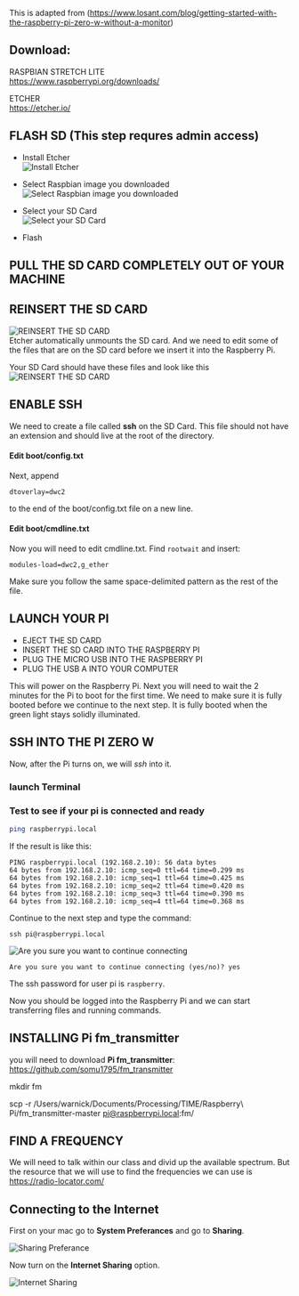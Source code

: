 This is adapted from (https://www.losant.com/blog/getting-started-with-the-raspberry-pi-zero-w-without-a-monitor)


## Download:

RASPBIAN STRETCH LITE  
https://www.raspberrypi.org/downloads/

ETCHER  
https://etcher.io/


## FLASH SD (This step requres admin access)
- Install Etcher  
![Install Etcher](https://raw.githubusercontent.com/ajwarnick/SEM236/master/Raspberry%20Pi/img/ras_pi_demo_1.png)

- Select Raspbian image you downloaded  
![Select Raspbian image you downloaded](https://raw.githubusercontent.com/ajwarnick/SEM236/master/Raspberry%20Pi/img/ras_pi_demo_2.png)

- Select your SD Card   
![Select your SD Card](https://raw.githubusercontent.com/ajwarnick/SEM236/master/Raspberry%20Pi/img/ras_pi_demo_3.png)

- Flash  



## PULL THE SD CARD COMPLETELY OUT OF YOUR MACHINE

## REINSERT THE SD CARD
![REINSERT THE SD CARD](https://raw.githubusercontent.com/ajwarnick/SEM236/master/Raspberry%20Pi/img/ras_pi_demo_4.png)  
Etcher automatically unmounts the SD card. And we need to edit some of the files that are on the SD card before we insert it into the Raspberry Pi.  

Your SD Card should have these files and look like this
![REINSERT THE SD CARD](https://raw.githubusercontent.com/ajwarnick/SEM236/master/Raspberry%20Pi/img/ras_pi_demo_5.png)



## ENABLE SSH

We need to create a file called __ssh__ on the SD Card. This file should not have an extension and should live at the root of the directory. 

#### Edit boot/config.txt
Next, append 
```
dtoverlay=dwc2 
```
to the end of the boot/config.txt file on a new line. 

#### Edit boot/cmdline.txt
Now you will need to edit cmdline.txt. Find `rootwait` and insert:
```
modules-load=dwc2,g_ether
```
Make sure you follow the same space-delimited pattern as the rest of the file.


## LAUNCH YOUR PI

- EJECT THE SD CARD
- INSERT THE SD CARD INTO THE RASPBERRY PI
- PLUG THE MICRO USB INTO THE RASPBERRY PI
- PLUG THE USB A INTO YOUR COMPUTER

This will power on the Raspberry Pi. Next you will need to wait the 2 minutes for the Pi to boot for the first time. We need to make sure it is fully booted before we continue to the next step. It is fully booted when the green light stays solidly illuminated.  


## SSH INTO THE PI ZERO W
 Now, after the Pi turns on, we will _ssh_ into it. 
### launch Terminal 
### Test to see if your pi is connected and ready
```bash
ping raspberrypi.local
```
If the result is like this:
```
PING raspberrypi.local (192.168.2.10): 56 data bytes
64 bytes from 192.168.2.10: icmp_seq=0 ttl=64 time=0.299 ms
64 bytes from 192.168.2.10: icmp_seq=1 ttl=64 time=0.425 ms
64 bytes from 192.168.2.10: icmp_seq=2 ttl=64 time=0.420 ms
64 bytes from 192.168.2.10: icmp_seq=3 ttl=64 time=0.390 ms
64 bytes from 192.168.2.10: icmp_seq=4 ttl=64 time=0.368 ms
```

Continue to the next step and type the command:

```
ssh pi@raspberrypi.local
```

![Are you sure you want to continue connecting](https://raw.githubusercontent.com/ajwarnick/SEM236/master/Raspberry%20Pi/img/ras_pi_demo_7.gif)


```
Are you sure you want to continue connecting (yes/no)? yes
```
The ssh password for user pi is `raspberry`.

Now you should be logged into the Raspberry Pi and we can start transferring files and running commands.


## INSTALLING Pi fm_transmitter

you will need to download __Pi fm_transmitter__:
https://github.com/somu1795/fm_transmitter





mkdir fm


scp -r /Users/warnick/Documents/Processing/TIME/Raspberry\ Pi/fm_transmitter-master pi@raspberrypi.local:fm/









## FIND A FREQUENCY 

We will need to talk within our class and divid up the available spectrum. But the resource that we will use to find the frequencies we can use is https://radio-locator.com/





## Connecting to the Internet
First on your mac go to __System Preferances__ and go to __Sharing__.

![Sharing Preferance](https://raw.githubusercontent.com/ajwarnick/SEM236/master/Raspberry%20Pi/img/ras_pi_demo_8.png)

Now turn on the __Internet Sharing__ option.

![Internet Sharing](https://raw.githubusercontent.com/ajwarnick/SEM236/master/Raspberry%20Pi/img/ras_pi_demo_9.png)
